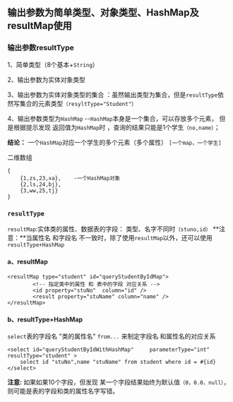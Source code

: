 ## 输出参数为简单类型、对象类型、HashMap及resultMap使用

### 输出参数resultType 

1、简单类型（8个基本+`String`）

2、输出参数为实体对象类型

3、输出参数为实体对象类型的集合 ：虽然输出类型为集合，但是`resultType`依然写集合的元素类型`（resyltType="Student"）`

4、输出参数类型为`HashMap`
​	--`HashMap`本身是一个集合，可以存放多个元素，
​	 但是根据提示发现  返回值为`HashMap`时  ，查询的结果只能是1个学生`（no,name）`；

**结论：**
一个`HashMap`对应一个学生的多个元素（多个属性）  `[一个map，一个学生]`

二维数组

```
{
	{1,zs,23,xa},    -一个HashMap对象
	{2,ls,24,bj}, 
	{3,ww,25,tj}
}
```

### `resultType`
`resultMap`:实体类的属性、数据表的字段： 类型、名字不同时`（stuno,id）`
**注意：**当属性名 和字段名 不一致时，除了使用`resultMap`以外，还可以使用`resultType+HashMap`

#### a、resultMap

```
<resultMap type="student" id="queryStudentByIdMap">
		<!-- 指定类中的属性 和 表中的字段 对应关系 -->
		<id property="stuNo"  column="id" />
		<result property="stuName" column="name" />
</resultMap>
```
#### b、resultType+HashMap
`select`表的字段名 "类的属性名" `from...` 来制定字段名 和属性名的对应关系

```
<select id="queryStudentByIdWithHashMap" 	 parameterType="int" resultType="student" >
	select id "stuNo",name "stuName" from student where id = #{id}
</select>
```

**注意:**  如果如果10个字段，但发现 某一个字段结果始终为默认值`（0，0.0，null）`，则可能是表的字段和类的属性名字写错。
